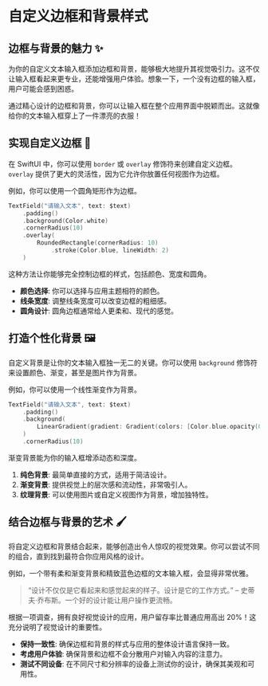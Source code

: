 ﻿# 自定义边框和背景样式

## 边框与背景的魅力 ✨

为你的自定义文本输入框添加边框和背景，能够极大地提升其视觉吸引力。这不仅让输入框看起来更专业，还能增强用户体验。想象一下，一个没有边框的输入框，用户可能会感到困惑。

通过精心设计的边框和背景，你可以让输入框在整个应用界面中脱颖而出。这就像给你的文本输入框穿上了一件漂亮的衣服！

## 实现自定义边框 🎨

在 SwiftUI 中，你可以使用 `border` 或 `overlay` 修饰符来创建自定义边框。`overlay` 提供了更大的灵活性，因为它允许你放置任何视图作为边框。

例如，你可以使用一个圆角矩形作为边框。

```swift
TextField("请输入文本", text: $text)
    .padding()
    .background(Color.white)
    .cornerRadius(10)
    .overlay(
        RoundedRectangle(cornerRadius: 10)
            .stroke(Color.blue, lineWidth: 2)
    )
```

这种方法让你能够完全控制边框的样式，包括颜色、宽度和圆角。

*   **颜色选择**: 你可以选择与应用主题相符的颜色。
*   **线条宽度**: 调整线条宽度可以改变边框的粗细感。
*   **圆角设计**: 圆角边框通常给人更柔和、现代的感觉。

## 打造个性化背景 🖼️

自定义背景是让你的文本输入框独一无二的关键。你可以使用 `background` 修饰符来设置颜色、渐变，甚至是图片作为背景。

例如，你可以使用一个线性渐变作为背景。

```swift
TextField("请输入文本", text: $text)
    .padding()
    .background(
        LinearGradient(gradient: Gradient(colors: [Color.blue.opacity(0.2), Color.purple.opacity(0.2)]), startPoint: .topLeading, endPoint: .bottomTrailing)
    )
    .cornerRadius(10)
```

渐变背景能为你的输入框增添动态和深度。

1.  **纯色背景**: 最简单直接的方式，适用于简洁设计。
2.  **渐变背景**: 提供视觉上的层次感和流动性，非常吸引人。
3.  **纹理背景**: 可以使用图片或自定义视图作为背景，增加独特性。

## 结合边框与背景的艺术 🖌️

将自定义边框和背景结合起来，能够创造出令人惊叹的视觉效果。你可以尝试不同的组合，直到找到最符合你应用风格的设计。

例如，一个带有柔和渐变背景和精致蓝色边框的文本输入框，会显得非常优雅。

> “设计不仅仅是它看起来和感觉起来的样子。设计是它的工作方式。” – 史蒂夫·乔布斯。一个好的设计能让用户操作更流畅。

根据一项调查，拥有良好视觉设计的应用，用户留存率比普通应用高出 20%！这充分说明了视觉设计的重要性。

*   **保持一致性**: 确保边框和背景的样式与应用的整体设计语言保持一致。
*   **考虑用户体验**: 确保背景和边框不会分散用户对输入内容的注意力。
*   **测试不同设备**: 在不同尺寸和分辨率的设备上测试你的设计，确保其美观和可用性。